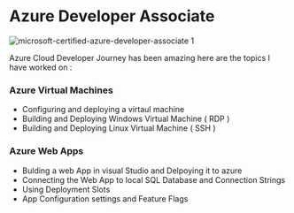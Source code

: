 # Azure Developer Associate


![microsoft-certified-azure-developer-associate 1](https://user-images.githubusercontent.com/73629052/197006663-b236c0ad-b747-4419-a3a5-085ddbadd38a.png)


Azure Cloud Developer Journey has been amazing here are the topics I have worked on : 

   ### Azure Virtual Machines 
   * Configuring and deploying a virtaul machine <br>
   * Building and Deploying Windows Virtual Machine ( RDP ) <br>
   * Building and Deploying Linux Virtual Machine ( SSH )

 ### Azure Web Apps
   * Bulding a web App in visual Studio and Delpoying it to azure <br>
   * Connecting the Web App to local SQL Database and Connection Strings <br>
   * Using Deployment Slots <br>
   * App Configuration settings and Feature Flags
   
   
   
